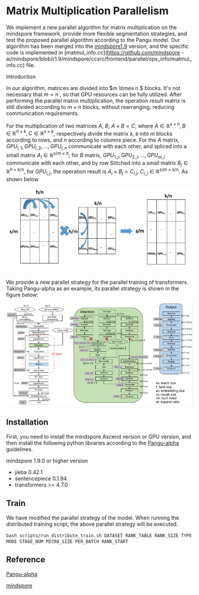 # Matrix Multiplication Parallelism

We implement a new parallel algorithm for matrix multiplication on the mindspore framework, provide more flexible segmentation strategies, and test the proposed parallel algorithm according to the Pangu model. Our algorithm has been merged into the [mindspore1.9](https://github.com/mindspore-ai/mindspore.git) version, and the specific code is implemented in [matmul_info.cc](https://github.com/mindspore -ai/mindspore/blob/r1.9/mindspore/ccsrc/frontend/parallel/ops_info/matmul_info.cc) file.

Introduction

In our  algorithm, matrices are divided into $m \times n $ blocks. It's not necessary that $m=n$ , so that GPU resources can be fully utilized. After performing the parallel matrix multiplication, the operation result matrix is still divided according to $m \times n$ blocks, without rearranging, reducing communication requirements.

For the multiplication of two matrices $A$, $B$, $A\times B=C$, where $A\in \mathbb{R}^{s \times h}, B\in \mathbb{R}^ {h \times k}, C\in \mathbb{R}^{s \times k}$, respectively divide the matrix `A`, `B` into $m$ blocks according to rows, and $n$ according to columns piece. For the $A$ matrix, $GPU_{i,1},GPU_{i,2},...,GPU_{i,n}$ communicate with each other, and spliced into a small matrix $A_i\in \mathbb{R }^{s/m \times h }$; for $B$ matrix, $GPU_{1,j},GPU_{2,j},...,GPU_{m,j}$ communicate with each other, and by row Stitched into a small matrix $B_j\in \mathbb{R}^{h \times k/n }$, for $GPU_{i,j}$, the operation result is $A_i \times B_j = C_{i.j}$, $C_{i,j}\in \mathbb{R}^{s/m \times k/n}$. As shown below

![1670469977985](image/README/1670469977985.png)

We provide a new parallel strategy for the parallel training of transformers. Taking Pangu-alpha as an example, its parallel strategy is shown in the figure below:

![1670486295971](image/README/1670486295971.png)

## Installation

First, you need to install the mindspore Ascend version or GPU version, and then install the following python libraries according to the [Pangu-alpha](https://gitee.com/mindspore/models.git) guidelines.

mindspore 1.9.0 or higher version

* jieba 0.42.1
* sentencepiece 0.1.94
* transformers >= 4.7.0

## Train

We have modified the parallel strategy of the model. When running the distributed training script, the above parallel strategy will be executed.

```
bash scripts/run_distribute_train.sh DATASET RANK_TABLE RANK_SIZE TYPE MODE STAGE_NUM MICRO_SIZE PER_BATCH RANK_START
```

## Reference

[Pangu-alpha](https://gitee.com/mindspore/models.git)

[mindspore](https://github.com/mindspore-ai/mindspore.git)

